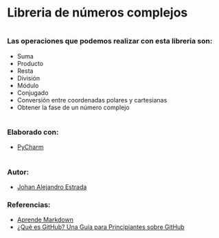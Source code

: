 # Libreria de números complejos
#
### Las operaciones que podemos realizar con esta libreria son:
- Suma
- Producto
- Resta
- División
- Módulo
- Conjugado
- Conversión entre coordenadas polares y cartesianas
- Obtener la fase de un número complejo
#
### Elaborado con:
- [PyCharm](https://www.jetbrains.com/es-es/pycharm/)
#
### Autor:
- [Johan Alejandro Estrada](https://github.com/johanestrada01)
### Referencias:
- [Aprende Markdown](https://www.youtube.com/watch?v=y6XdzBNC0_0)
- [¿Qué es GitHub? Una Guía para Principiantes sobre GitHub](https://kinsta.com/es/base-de-conocimiento/que-es-github/)
